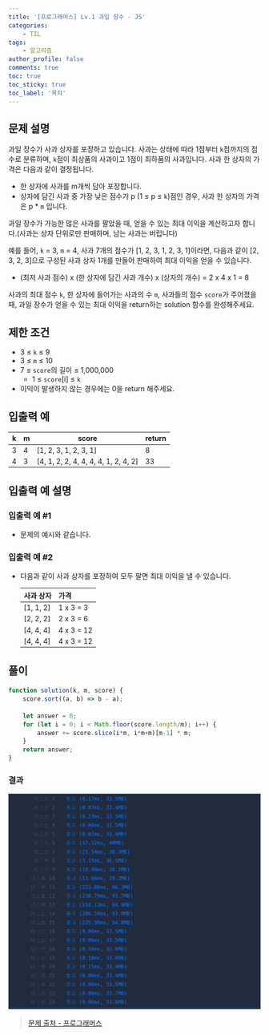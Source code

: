 ```yaml
---
title: '[프로그래머스] Lv.1 과일 장수 - JS'
categories:
    - TIL
tags:
    - 알고리즘
author_profile: false
comments: true
toc: true
toc_sticky: true
toc_label: '목차'
---
```


## 문제 설명
과일 장수가 사과 상자를 포장하고 있습니다. 사과는 상태에 따라 1점부터 `k`점까지의 점수로 분류하며, `k`점이 최상품의 사과이고 1점이 최하품의 사과입니다. 사과 한 상자의 가격은 다음과 같이 결정됩니다.

* 한 상자에 사과를 m개씩 담아 포장합니다.
* 상자에 담긴 사과 중 가장 낮은 점수가 p (1 ≤ p ≤ `k`)점인 경우, 사과 한 상자의 가격은 p * `m` 입니다.

과일 장수가 가능한 많은 사과를 팔았을 때, 얻을 수 있는 최대 이익을 계산하고자 합니다.(사과는 상자 단위로만 판매하며, 남는 사과는 버립니다)

예를 들어, `k` = 3, `m` = 4, 사과 7개의 점수가 [1, 2, 3, 1, 2, 3, 1]이라면, 다음과 같이 [2, 3, 2, 3]으로 구성된 사과 상자 1개를 만들어 판매하여 최대 이익을 얻을 수 있습니다.

* (최저 사과 점수) x (한 상자에 담긴 사과 개수) x (상자의 개수) = 2 x 4 x 1 = 8  

사과의 최대 점수 `k`, 한 상자에 들어가는 사과의 수 `m`, 사과들의 점수 `score`가 주어졌을 때, 과일 장수가 얻을 수 있는 최대 이익을 return하는 solution 함수를 완성해주세요.

## 제한 조건
* 3 ≤ `k` ≤ 9
* 3 ≤ `m` ≤ 10
* 7 ≤ `score`의 길이 ≤ 1,000,000
  * 1 ≤ `score`[i] ≤ `k`
* 이익이 발생하지 않는 경우에는 0을 return 해주세요.

## 입출력 예

| k | m | score                                | return |
|---|---|--------------------------------------|--------|
| 3 | 4 | [1, 2, 3, 1, 2, 3, 1]                | 8      |
| 4 | 3 | [4, 1, 2, 2, 4, 4, 4, 4, 1, 2, 4, 2] | 33     |

## 입출력 예 설명
### 입출력 예 #1
* 문제의 예시와 같습니다.

### 입출력 예 #2
* 다음과 같이 사과 상자를 포장하여 모두 팔면 최대 이익을 낼 수 있습니다.

    | 사과 상자 | 가격       |
    |-----------|------------|
    | [1, 1, 2] | 1 x 3 = 3  |
    | [2, 2, 2] | 2 x 3 = 6  |
    | [4, 4, 4] | 4 x 3 = 12 |
    | [4, 4, 4] | 4 x 3 = 12 |

## 풀이
```javascript
function solution(k, m, score) {
    score.sort((a, b) => b - a);
    
    let answer = 0;
    for (let i = 0; i < Math.floor(score.length/m); i++) {
        answer += score.slice(i*m, i*m+m)[m-1] * m;
    }
    return answer;
}
```

### 결과
![result](/assets/images/2023/09-05/algorithm-53-result.png)

>[문제 출처 - 프로그래머스](https://school.programmers.co.kr/learn/courses/30/lessons/135808)